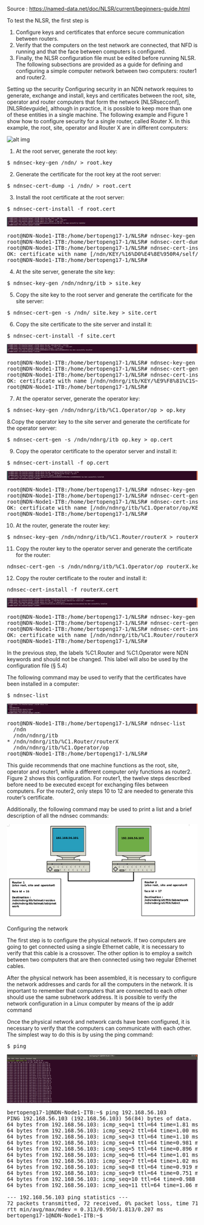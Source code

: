 Source : https://named-data.net/doc/NLSR/current/beginners-guide.html

To test the NLSR, the first step is

1. Configure keys and certificates that enforce secure communication between routers.
2. Verify that the computers on the test network are connected, that NFD is running and that the face between computers is configured.
3. Finally, the NLSR configuration file must be edited before running NLSR. The following subsections are provided as a guide for defining and configuring a simple computer network between two computers: router1 and router2.

Setting up the security
Configuring security in an NDN network requires to generate, exchange and install, keys and certificates between the root, site, operator and router computers that form the network [NLSRsecconf], [NLSRdevguide], although in practice, it is possible to keep more than one of these entities in a single machine. The following example and Figure 1 show how to configure security for a single router, called Router X. In this example, the root, site, operator and Router X are in different computers:

![alt img](https://named-data.net/doc/NLSR/current/_images/security_comp.png)


1. At the root server, generate the root key:

<pre>
$ ndnsec-key-gen /ndn/ > root.key
</pre>

2. Generate the certificate for the root key at the root server:
<pre>
$ ndnsec-cert-dump -i /ndn/ > root.cert
</pre>

3. Install the root certificate at the root server:
<pre>
$ ndnsec-cert-install -f root.cert
</pre>

![alt img](https://github.com/syaifulahdan/Mini-NDN-Work/blob/main/Assignment%202:NDNrg-Topology/NDNrg-Image-Node1/NLSR-Image-Node1/nslr-install-rootcert-node1.png.png)
<pre>
root@NDN-Node1-ITB:/home/bertopeng17-1/NLSR# ndnsec-key-gen /ndn/ > root.key
root@NDN-Node1-ITB:/home/bertopeng17-1/NLSR# ndnsec-cert-dump -i /ndn/ > root.cert
root@NDN-Node1-ITB:/home/bertopeng17-1/NLSR# ndnsec-cert-install -f root.cert
OK: certificate with name [/ndn/KEY/%16%D0%E4%8E%950R4/self/v=1633687187749] has been successfully installed
root@NDN-Node1-ITB:/home/bertopeng17-1/NLSR#
</pre>

4. At the site server, generate the site key:
<pre>
$ ndnsec-key-gen /ndn/ndnrg/itb > site.key
</pre>

5. Copy the site key to the root server and generate the certificate for the site server:
<pre>
$ ndnsec-cert-gen -s /ndn/ site.key > site.cert
</pre>


6. Copy the site certificate to the site server and install it:
<pre>
$ ndnsec-cert-install -f site.cert
</pre>

![alt img](https://github.com/syaifulahdan/Mini-NDN-Work/blob/main/Assignment%202:NDNrg-Topology/NDNrg-Image-Node1/NLSR-Image-Node1/nslr-install-sitecert-node1.png)
<pre>
root@NDN-Node1-ITB:/home/bertopeng17-1/NLSR# ndnsec-key-gen /ndn/ndnrg/itb > site.key
root@NDN-Node1-ITB:/home/bertopeng17-1/NLSR# ndnsec-cert-gen -s /ndn/ site.key > site.cert
root@NDN-Node1-ITB:/home/bertopeng17-1/NLSR# ndnsec-cert-install -f site.cert 
OK: certificate with name [/ndn/ndnrg/itb/KEY/%E9%F8%81%C1S~%93%21/NA/v=1633688444541] has been successfully installed
root@NDN-Node1-ITB:/home/bertopeng17-1/NLSR# 
</pre>

7. At the operator server, generate the operator key:
<pre>
$ ndnsec-key-gen /ndn/ndnrg/itb/%C1.Operator/op > op.key
</pre>

8.Copy the operator key to the site server and generate the certificate for the operator server:
<pre>
$ ndnsec-cert-gen -s /ndn/ndnrg/itb op.key > op.cert
</pre>

9. Copy the operator certificate to the operator server and install it:
<pre>
$ ndnsec-cert-install -f op.cert
</pre>

![alt img](https://github.com/syaifulahdan/Mini-NDN-Work/blob/main/Assignment%202:NDNrg-Topology/NDNrg-Image-Node1/NLSR-Image-Node1/nslr-install-operatorcert-node1.png.png)
<pre>
root@NDN-Node1-ITB:/home/bertopeng17-1/NLSR# ndnsec-key-gen /ndn/ndnrg/itb/%C1.Operator/op > op.key
root@NDN-Node1-ITB:/home/bertopeng17-1/NLSR# ndnsec-cert-gen -s /ndn/ndnrg/itb/ op.key > op.cert
root@NDN-Node1-ITB:/home/bertopeng17-1/NLSR# ndnsec-cert-install -f op.cert
OK: certificate with name [/ndn/ndnrg/itb/%C1.Operator/op/KEY/o%1D%1D%E6%AF%C5%FDk/NA/v=1633689386465] has been successfully installed
root@NDN-Node1-ITB:/home/bertopeng17-1/NLSR# 
</pre>

10. At the router, generate the router key:
<pre>
$ ndnsec-key-gen /ndn/ndnrg/itb/%C1.Router/routerX > routerX.key
</pre>

11. Copy the router key to the operator server and generate the certificate for the router:
<pre>
ndnsec-cert-gen -s /ndn/ndnrg/itb/%C1.Operator/op routerX.key > routerX.cert
</pre>

12. Copy the router certificate to the router and install it:
<pre>
ndnsec-cert-install -f routerX.cert
</pre>
![alt img](https://github.com/syaifulahdan/Mini-NDN-Work/blob/main/Assignment%202:NDNrg-Topology/NDNrg-Image-Node1/NLSR-Image-Node1/nslr-install-routertcert-node1.png.png)
<pre>
root@NDN-Node1-ITB:/home/bertopeng17-1/NLSR# ndnsec-key-gen /ndn/ndnrg/itb/%C1.Router/routerX > routerX.key
root@NDN-Node1-ITB:/home/bertopeng17-1/NLSR# ndnsec-cert-gen -s /ndn/ndnrg/itb/%C1.Operator/op routerX.key > routerX.cert
root@NDN-Node1-ITB:/home/bertopeng17-1/NLSR# ndnsec-cert-install -f routerX.cert
OK: certificate with name [/ndn/ndnrg/itb/%C1.Router/routerX/KEY/%F2%5E%CF%AF%E5%19%CBq/NA/v=1633692289610] has been successfully installed
root@NDN-Node1-ITB:/home/bertopeng17-1/NLSR# 
</pre>

In the previous step, the labels %C1.Router and %C1.Operator were NDN keywords and should not be changed. This label will also be used by the configuration file (§ 5.4)

The following command may be used to verify that the certificates have been installed in a computer:
<pre>
$ ndnsec-list
</pre>

![alt img](https://github.com/syaifulahdan/Mini-NDN-Work/blob/main/Assignment%202:NDNrg-Topology/NDNrg-Image-Node1/NLSR-Image-Node1/nslr-ndnsec-list-node1.png)

<pre>
root@NDN-Node1-ITB:/home/bertopeng17-1/NLSR# ndnsec-list
  /ndn
  /ndn/ndnrg/itb
* /ndn/ndnrg/itb/%C1.Router/routerX
  /ndn/ndnrg/itb/%C1.Operator/op
root@NDN-Node1-ITB:/home/bertopeng17-1/NLSR# 
</pre>

This guide recommends that one machine functions as the root, site, operator and router1, while a different computer only functions as router2. Figure 2 shows this configuration. For router1, the twelve steps described before need to be executed except for exchanging files between computers. For the router2, only steps 10 to 12 are needed to generate this router’s certificate.

Additionally, the following command may be used to print a list and a brief description of all the ndnsec commands:


![alt img](https://github.com/syaifulahdan/Mini-NDN-Work/blob/main/Assignment%202:NDNrg-Topology/NDNrg-Image-Topology/network-design.png)

Configuring the network

The first step is to configure the physical network. If two computers are going to get connected using a single Ethernet cable, it is necessary to verify that this cable is a crossover. The other option is to employ a switch between two computers that are then connected using two regular Ethernet cables.

After the physical network has been assembled, it is necessary to configure the network addresses and cards for all the computers in the network. It is important to remember that computers that are connected to each other should use the same subnetwork address. It is possible to verify the network configuration in a Linux computer by means of the ip addr command

Once the physical network and network cards have been configured, it is necessary to verify that the computers can communicate with each other. The simplest way to do this is by using the ping command:

<pre>
$ ping <remote-ip-address>
</pre>

![alt img](https://github.com/syaifulahdan/Mini-NDN-Work/blob/main/Assignment%202:NDNrg-Topology/NDNrg-Image-Node1/NLSR-Image-Node1/nslr-ping-remote-pc2.png)
<pre>
bertopeng17-1@NDN-Node1-ITB:~$ ping 192.168.56.103
PING 192.168.56.103 (192.168.56.103) 56(84) bytes of data.
64 bytes from 192.168.56.103: icmp_seq=1 ttl=64 time=1.81 ms
64 bytes from 192.168.56.103: icmp_seq=2 ttl=64 time=1.00 ms
64 bytes from 192.168.56.103: icmp_seq=3 ttl=64 time=1.10 ms
64 bytes from 192.168.56.103: icmp_seq=4 ttl=64 time=0.981 ms
64 bytes from 192.168.56.103: icmp_seq=5 ttl=64 time=0.896 ms
64 bytes from 192.168.56.103: icmp_seq=6 ttl=64 time=1.01 ms
64 bytes from 192.168.56.103: icmp_seq=7 ttl=64 time=1.02 ms
64 bytes from 192.168.56.103: icmp_seq=8 ttl=64 time=0.919 ms
64 bytes from 192.168.56.103: icmp_seq=9 ttl=64 time=0.751 ms
64 bytes from 192.168.56.103: icmp_seq=10 ttl=64 time=0.988 ms
64 bytes from 192.168.56.103: icmp_seq=11 ttl=64 time=1.06 ms

--- 192.168.56.103 ping statistics ---
72 packets transmitted, 72 received, 0% packet loss, time 71633ms
rtt min/avg/max/mdev = 0.313/0.950/1.813/0.207 ms
bertopeng17-1@NDN-Node1-ITB:~$ 
</pre>
